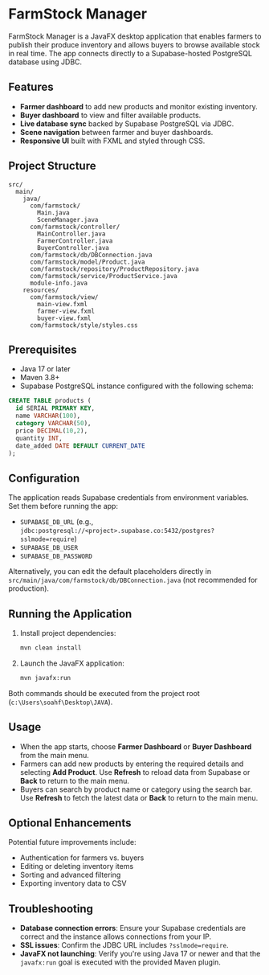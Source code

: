 # FarmStock Manager

FarmStock Manager is a JavaFX desktop application that enables farmers to publish their produce inventory and allows buyers to browse available stock in real time. The app connects directly to a Supabase-hosted PostgreSQL database using JDBC.

## Features
- **Farmer dashboard** to add new products and monitor existing inventory.
- **Buyer dashboard** to view and filter available products.
- **Live database sync** backed by Supabase PostgreSQL via JDBC.
- **Scene navigation** between farmer and buyer dashboards.
- **Responsive UI** built with FXML and styled through CSS.

## Project Structure
```
src/
  main/
    java/
      com/farmstock/
        Main.java
        SceneManager.java
      com/farmstock/controller/
        MainController.java
        FarmerController.java
        BuyerController.java
      com/farmstock/db/DBConnection.java
      com/farmstock/model/Product.java
      com/farmstock/repository/ProductRepository.java
      com/farmstock/service/ProductService.java
      module-info.java
    resources/
      com/farmstock/view/
        main-view.fxml
        farmer-view.fxml
        buyer-view.fxml
      com/farmstock/style/styles.css
```

## Prerequisites
- Java 17 or later
- Maven 3.8+
- Supabase PostgreSQL instance configured with the following schema:

```sql
CREATE TABLE products (
  id SERIAL PRIMARY KEY,
  name VARCHAR(100),
  category VARCHAR(50),
  price DECIMAL(10,2),
  quantity INT,
  date_added DATE DEFAULT CURRENT_DATE
);
```

## Configuration
The application reads Supabase credentials from environment variables. Set them before running the app:

- `SUPABASE_DB_URL` (e.g., `jdbc:postgresql://<project>.supabase.co:5432/postgres?sslmode=require`)
- `SUPABASE_DB_USER`
- `SUPABASE_DB_PASSWORD`

Alternatively, you can edit the default placeholders directly in `src/main/java/com/farmstock/db/DBConnection.java` (not recommended for production).

## Running the Application
1. Install project dependencies:
   ```bash
   mvn clean install
   ```
2. Launch the JavaFX application:
   ```bash
   mvn javafx:run
   ```

Both commands should be executed from the project root (`c:\Users\soahf\Desktop\JAVA`).

## Usage
- When the app starts, choose **Farmer Dashboard** or **Buyer Dashboard** from the main menu.
- Farmers can add new products by entering the required details and selecting **Add Product**. Use **Refresh** to reload data from Supabase or **Back** to return to the main menu.
- Buyers can search by product name or category using the search bar. Use **Refresh** to fetch the latest data or **Back** to return to the main menu.

## Optional Enhancements
Potential future improvements include:
- Authentication for farmers vs. buyers
- Editing or deleting inventory items
- Sorting and advanced filtering
- Exporting inventory data to CSV

## Troubleshooting
- **Database connection errors**: Ensure your Supabase credentials are correct and the instance allows connections from your IP.
- **SSL issues**: Confirm the JDBC URL includes `?sslmode=require`.
- **JavaFX not launching**: Verify you're using Java 17 or newer and that the `javafx:run` goal is executed with the provided Maven plugin.
